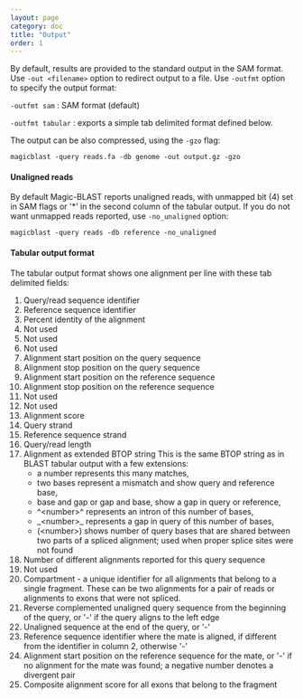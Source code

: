 ```yaml
---
layout: page
category: doc
title: "Output"
order: 1
---
```


By default, results are provided to the standard output in the SAM format.
Use ```-out <filename>``` option to redirect output to a file.
Use ```-outfmt``` option to specify the output format:

```-outfmt sam``` : SAM format (default)

```-outfmt tabular``` : exports a simple tab delimited format defined below.

The output can be also compressed, using the ```-gzo``` flag:

```
magicblast -query reads.fa -db genome -out output.gz -gzo
```

#### Unaligned reads

By default Magic-BLAST reports unaligned reads, with unmapped bit (4) set in SAM flags or '*' in the second column of the tabular output. If you do not want unmapped reads reported, use ```-no_unaligned``` option:

```
magicblast -query reads -db reference -no_unaligned
```


#### Tabular output format

The tabular output format shows one alignment per line with these tab
delimited fields:

1. Query/read sequence identifier
2. Reference sequence identifier
3. Percent identity of the alignment
4. Not used
5. Not used
6. Not used
7. Alignment start position on the query sequence
8. Alignment stop position on the query sequence
9. Alignment start position on the reference sequence
10. Alignment stop position on the reference sequence
11. Not used
12. Not used
13. Alignment score
14. Query strand
15. Reference sequence strand
16. Query/read length
17. Alignment as extended BTOP string
    This is the same BTOP string as in BLAST tabular output with a
    few extensions:
    - a number represents this many matches,
    - two bases represent a mismatch and show query and reference base,
    - base and gap or gap and base, show a gap in query or reference,
    - ^\<number\>^ represents an intron of this number of bases,
    - \_\<number\>\_ represents a gap in query of this number of bases,
    - (\<number\>) shows number of query bases that are shared between
    two parts of a spliced alignment; used when proper splice sites
    were not found
18. Number of different alignments reported for this query sequence
19. Not used
20. Compartment - a unique identifier for all alignments that belong to
    a single fragment. These can be two alignments for a pair of reads
    or alignments to exons that were not spliced.
21. Reverse complemented unaligned query sequence from the beginning
    of the query, or '-' if the query aligns to the left edge
22. Unaligned sequence at the end of the query, or '-'
23. Reference sequence identifier where the mate is aligned, if
    different from the identifier in column 2, otherwise '-'
24. Alignment start position on the reference sequence for the mate, or
    '-' if no alignment for the mate was found; a negative number
    denotes a divergent pair
25. Composite alignment score for all exons that belong to the fragment
